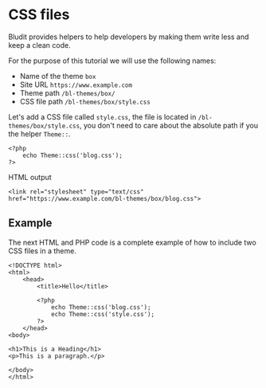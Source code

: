 # CSS files
<!-- position: 5 -->

Bludit provides helpers to help developers by making them write less and keep a clean code.

For the purpose of this tutorial we will use the following names:
- Name of the theme `box`
- Site URL `https://www.example.com`
- Theme path `/bl-themes/box/`
- CSS file path `/bl-themes/box/style.css`

Let's add a CSS file called `style.css`, the file is located in `/bl-themes/box/style.css`, you don't need to care about the absolute path if you the helper `Theme::`.
```
<?php
	echo Theme::css('blog.css');
?>
```

HTML output
```
<link rel="stylesheet" type="text/css" href="https://www.example.com/bl-themes/box/blog.css">
```

<h2 id="example">Example</h2>

The next HTML and PHP code is a complete example of how to include two CSS files in a theme.

```
<!DOCTYPE html>
<html>
	<head>
		<title>Hello</title>

		<?php
			echo Theme::css('blog.css');
			echo Theme::css('style.css');
		?>
	</head>
<body>

<h1>This is a Heading</h1>
<p>This is a paragraph.</p>

</body>
</html>
```
